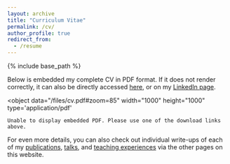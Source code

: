 ```yaml
---
layout: archive
title: "Curriculum Vitae"
permalink: /cv/
author_profile: true
redirect_from:
  - /resume
---
```


{% include base_path %}

Below is embedded my complete CV in PDF format. If it does not render correctly, it can
also be directly accessed
[here](https://github.com/dariotrinchero/cv/releases/download/latest/cv.pdf), or on my
[LinkedIn page](https://www.linkedin.com/in/dariotrinchero/).

<object
	data="/files/cv.pdf#zoom=85"
	width="1000" height="1000"
	type='application/pdf'
>
	Unable to display embedded PDF. Please use one of the download links above.
</object>

For even more details, you can also check out individual write-ups of each of my
[publications](/publications/), [talks](/talks/), and [teaching experiences](/teaching/)
via the other pages on this website.

<!--- 
What follows is an **abridged** version of my CV.
My **complete** CV is [available in PDF format here](/files/cv.pdf) (also embedded at the
bottom of this page).

## Education

* BSc. in Theoretical Physics, Stellenbosch University, 2019
* BScHons. in Mathematics, Stellenbosch University, 2020
* MSc. in Theoretical Physics, Stellenbosch University, 2022
* Ph.D in Mathematical Physics, Stellenbosch University, 2025 (expected)

My academic transcript can be viewed [here](/files/transcript.pdf).

## Work experience

* Feb 2018 - present: Mathematics learning assistant (see '**Teaching**' below)
  * Stellenbosch University
  * Duties: tutoring, invigilating & marking tests, & lecturing *ad hoc*
  * Subjects: linear algebra, calculus, analysis, algebra, Fredholm theory

* Summer 2019 & 2020: Software development engineer intern
  * Amazon Web Services
  * Projects: Elastic Compute Cloud (EC2)
  * I worked in two teams, developing internal tooling


## Publications

  <ul>{% for post in site.publications %}
    {% include archive-single-cv.html %}
  {% endfor %}</ul>
  
## Talks

  <ul>{% for post in site.talks %}
    {% include archive-single-talk-cv.html %}
  {% endfor %}</ul>
  
## Teaching

  <ul>{% for post in site.teaching %}
    {% include archive-single-cv.html %}
  {% endfor %}</ul>

## Service and leadership

* TODO

## Skills

* Mathematics / physics
  * Quantum field theory
  * Geometry & topology
  * Lie theory
* Computer science
  * Algorithms
  * Programming: Python, Java, C / C++, x86 Assembly, MATLAB / Octave, Web frameworks, etc.
* Soft skills
  * Teaching
  * Writing
  * Public speaking
  * Debating

<br>

---

# Unabridged CV

What follows is my **complete** CV in PDF format, which can also be found at [this
link](/files/cv.pdf), as well as featured on my
[LinkedIn page](https://www.linkedin.com/in/dariotrinchero/).

<object data="/files/cv.pdf" width="1000" height="1000" type='application/pdf'></object>
--->
